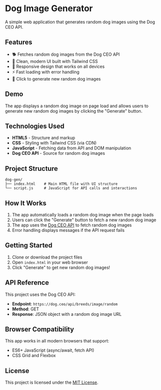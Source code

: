 # Dog Image Generator

A simple web application that generates random dog images using the Dog CEO API.

## Features

- 🐕 Fetches random dog images from the Dog CEO API
- 🎨 Clean, modern UI built with Tailwind CSS
- 📱 Responsive design that works on all devices
- ⚡ Fast loading with error handling
- 🔄 Click to generate new random dog images

## Demo

The app displays a random dog image on page load and allows users to generate new random dog images by clicking the "Generate" button.

## Technologies Used

- **HTML5** - Structure and markup
- **CSS** - Styling with Tailwind CSS (via CDN)
- **JavaScript** - Fetching data from API and DOM manipulation
- **Dog CEO API** - Source for random dog images

## Project Structure

```
dog-gen/
├── index.html    # Main HTML file with UI structure
└── script.js     # JavaScript for API calls and interactions
```

## How It Works

1. The app automatically loads a random dog image when the page loads
2. Users can click the "Generate" button to fetch a new random dog image
3. The app uses the [Dog CEO API](https://dog.ceo/dog-api/) to fetch random dog images
4. Error handling displays messages if the API request fails

## Getting Started

1. Clone or download the project files
2. Open `index.html` in your web browser
3. Click "Generate" to get new random dog images!

## API Reference

This project uses the Dog CEO API:
- **Endpoint**: `https://dog.ceo/api/breeds/image/random`
- **Method**: GET
- **Response**: JSON object with a random dog image URL

## Browser Compatibility

This app works in all modern browsers that support:
- ES6+ JavaScript (async/await, fetch API)
- CSS Grid and Flexbox

## License

This project is licensed under the [MIT License](https://opensource.org/licenses/MIT).
